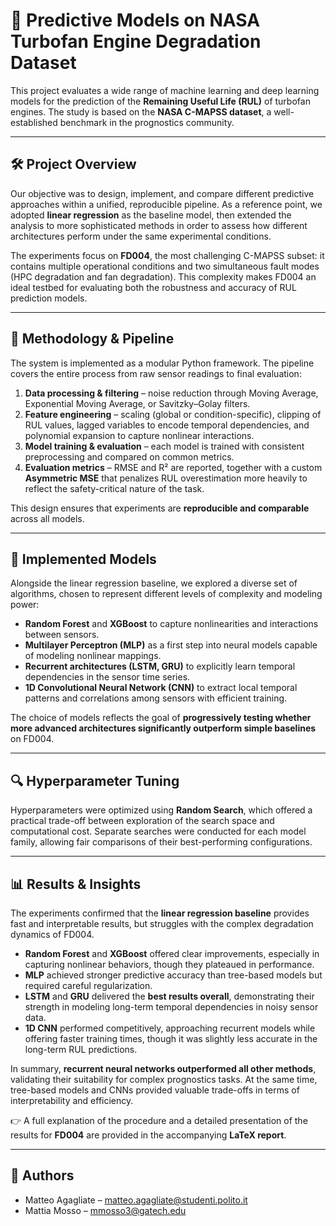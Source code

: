 # 🔧 Predictive Models on NASA Turbofan Engine Degradation Dataset  

This project evaluates a wide range of machine learning and deep learning models for the prediction of the **Remaining Useful Life (RUL)** of turbofan engines. The study is based on the **NASA C-MAPSS dataset**, a well-established benchmark in the prognostics community.  

---

## 🛠 Project Overview  
Our objective was to design, implement, and compare different predictive approaches within a unified, reproducible pipeline. As a reference point, we adopted **linear regression** as the baseline model, then extended the analysis to more sophisticated methods in order to assess how different architectures perform under the same experimental conditions.  

The experiments focus on **FD004**, the most challenging C-MAPSS subset: it contains multiple operational conditions and two simultaneous fault modes (HPC degradation and fan degradation). This complexity makes FD004 an ideal testbed for evaluating both the robustness and accuracy of RUL prediction models.  

---

## 📂 Methodology & Pipeline  
The system is implemented as a modular Python framework. The pipeline covers the entire process from raw sensor readings to final evaluation:  

1. **Data processing & filtering** – noise reduction through Moving Average, Exponential Moving Average, or Savitzky–Golay filters.  
2. **Feature engineering** – scaling (global or condition-specific), clipping of RUL values, lagged variables to encode temporal dependencies, and polynomial expansion to capture nonlinear interactions.  
3. **Model training & evaluation** – each model is trained with consistent preprocessing and compared on common metrics.  
4. **Evaluation metrics** – RMSE and R² are reported, together with a custom **Asymmetric MSE** that penalizes RUL overestimation more heavily to reflect the safety-critical nature of the task.  

This design ensures that experiments are **reproducible and comparable** across all models.  

---

## 🤖 Implemented Models  
Alongside the linear regression baseline, we explored a diverse set of algorithms, chosen to represent different levels of complexity and modeling power:  

- **Random Forest** and **XGBoost** to capture nonlinearities and interactions between sensors.  
- **Multilayer Perceptron (MLP)** as a first step into neural models capable of modeling nonlinear mappings.  
- **Recurrent architectures (LSTM, GRU)** to explicitly learn temporal dependencies in the sensor time series.  
- **1D Convolutional Neural Network (CNN)** to extract local temporal patterns and correlations among sensors with efficient training.  

The choice of models reflects the goal of **progressively testing whether more advanced architectures significantly outperform simple baselines** on FD004.  

---

## 🔍 Hyperparameter Tuning  
Hyperparameters were optimized using **Random Search**, which offered a practical trade-off between exploration of the search space and computational cost. Separate searches were conducted for each model family, allowing fair comparisons of their best-performing configurations.  

---

## 📊 Results & Insights  
The experiments confirmed that the **linear regression baseline** provides fast and interpretable results, but struggles with the complex degradation dynamics of FD004.  
- **Random Forest** and **XGBoost** offered clear improvements, especially in capturing nonlinear behaviors, though they plateaued in performance.  
- **MLP** achieved stronger predictive accuracy than tree-based models but required careful regularization.  
- **LSTM** and **GRU** delivered the **best results overall**, demonstrating their strength in modeling long-term temporal dependencies in noisy sensor data.  
- **1D CNN** performed competitively, approaching recurrent models while offering faster training times, though it was slightly less accurate in the long-term RUL predictions.  

In summary, **recurrent neural networks outperformed all other methods**, validating their suitability for complex prognostics tasks. At the same time, tree-based models and CNNs provided valuable trade-offs in terms of interpretability and efficiency.  

👉 A full explanation of the procedure and a detailed presentation of the results for **FD004** are provided in the accompanying **LaTeX report**.  

---

## 👥 Authors  

- Matteo Agagliate – [matteo.agagliate@studenti.polito.it](mailto:matteo.agagliate@studenti.polito.it) 
- Mattia Mosso – [mmosso3@gatech.edu](mailto:mmosso3@gatech.edu)  



